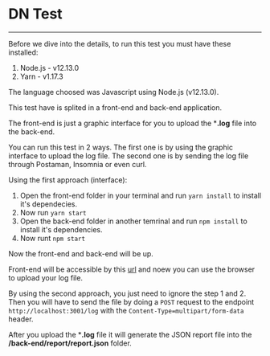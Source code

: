 # DN Test

---

Before we dive into the details, to run this test you must have these installed:

1. Node.js - v12.13.0
2. Yarn - v1.17.3

The language choosed was Javascript using Node.js (v12.13.0).

This test have is splited in a front-end and back-end application. 

The front-end is just a graphic interface for you to upload the ***.log** file into the back-end.

You can run this test in 2 ways. The first one is by using the graphic interface to upload the log file. The second one is by sending the log file through Postaman, Insomnia or even curl.

Using the first approach (interface):

1. Open the front-end folder in your terminal and run `yarn install` to install it's dependecies.
2. Now run `yarn start`
3. Open the back-end folder in another temrinal and run `npm install` to install it's dependencies.
4. Now runt `npm start`

Now the front-end and back-end will be up.

Front-end will be accessible by this [url](http://localhost:3000/) and noew you can use the browser to upload your log file.

By using the second approach, you just need to ignore the step 1 and 2. Then you will have to send the file by doing a `POST` request to the endpoint `http://localhost:3001/log` with the `Content-Type=multipart/form-data` header.

After you upload the ***.log** file it will generate the JSON report file into the **/back-end/report/report.json** folder.



